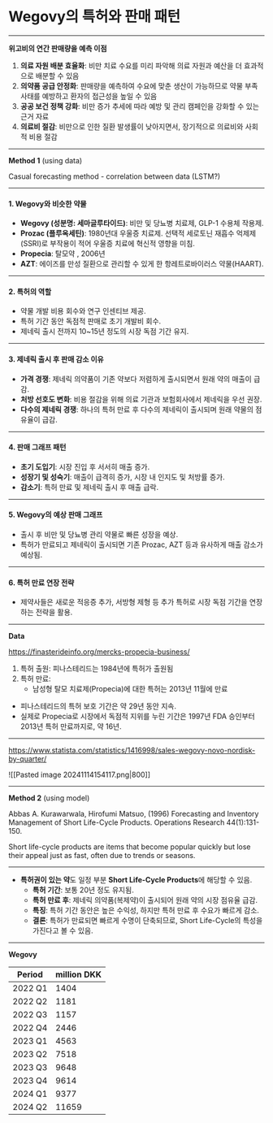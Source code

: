 # Wegovy의 특허와 판매 패턴

---
__위고비의 연간 판매량을 예측 이점__
1. **의료 자원 배분 효율화**: 비만 치료 수요를 미리 파악해 의료 자원과 예산을 더 효과적으로 배분할 수 있음
2. **의약품 공급 안정화**: 판매량을 예측하여 수요에 맞춘 생산이 가능하므로 약물 부족 사태를 예방하고 환자의 접근성을 높일 수 있음
3. **공공 보건 정책 강화**: 비만 증가 추세에 따라 예방 및 관리 캠페인을 강화할 수 있는 근거 자료
4. **의료비 절감**: 비만으로 인한 질환 발생률이 낮아지면서, 장기적으로 의료비와 사회적 비용 절감

---
__Method 1__ (using data)

Casual forecasting method - correlation between data (LSTM?)

---

#### 1. Wegovy와 비슷한 약물
   - **Wegovy (성분명: 세마글루타이드)**: 비만 및 당뇨병 치료제, GLP-1 수용체 작용제.
   - **Prozac (플루옥세틴)**: 1980년대 우울증 치료제. 선택적 세로토닌 재흡수 억제제(SSRI)로 부작용이 적어 우울증 치료에 혁신적 영향을 미침.
   - __Propecia__: 탈모약 , 2006년
   - __AZT__: 에이즈를 만성 질환으로 관리할 수 있게 한 항레트로바이러스 약물(HAART).

---

#### 2. **특허의 역할**
   - 약물 개발 비용 회수와 연구 인센티브 제공.
   - 특허 기간 동안 독점적 판매로 초기 개발비 회수.
   - 제네릭 출시 전까지 10~15년 정도의 시장 독점 기간 유지.

---

#### 3. **제네릭 출시 후 판매 감소 이유**
   - **가격 경쟁**: 제네릭 의약품이 기존 약보다 저렴하게 출시되면서 원래 약의 매출이 급감.
   - **처방 선호도 변화**: 비용 절감을 위해 의료 기관과 보험회사에서 제네릭을 우선 권장.
   - **다수의 제네릭 경쟁**: 하나의 특허 만료 후 다수의 제네릭이 출시되며 원래 약물의 점유율이 급감.

---

#### 4. **판매 그래프 패턴**
   - **초기 도입기**: 시장 진입 후 서서히 매출 증가.
   - **성장기 및 성숙기**: 매출이 급격히 증가, 시장 내 인지도 및 처방률 증가.
   - **감소기**: 특허 만료 및 제네릭 출시 후 매출 급락.

---

#### 5. **Wegovy의 예상 판매 그래프**

   - 출시 후 비만 및 당뇨병 관리 약물로 빠른 성장을 예상.
   - 특허가 만료되고 제네릭이 출시되면 기존 Prozac, AZT 등과 유사하게 매출 감소가 예상됨.


---

#### 6. **특허 만료 연장 전략**
   - 제약사들은 새로운 적응증 추가, 서방형 제형 등 추가 특허로 시장 독점 기간을 연장하는 전략을 활용.

---
__Data__

https://finasterideinfo.org/mercks-propecia-business/
1. 특허 출원: 피나스테리드는 1984년에 특허가 출원됨
2. 특허 만료:
    - 남성형 탈모 치료제(Propecia)에 대한 특허는 2013년 11월에 만료
- 피나스테리드의 특허 보호 기간은 약 29년 동안 지속. 
- 실제로 Propecia로 시장에서 독점적 지위를 누린 기간은 1997년 FDA 승인부터 2013년 특허 만료까지로, 약 16년.

---


https://www.statista.com/statistics/1416998/sales-wegovy-novo-nordisk-by-quarter/

![[Pasted image 20241114154117.png|800]]


---
__Method 2__ (using model)

Abbas A. Kurawarwala, Hirofumi Matsuo, (1996) Forecasting and Inventory Management of Short Life-Cycle Products. Operations Research 44(1):131-150.

Short life-cycle products are items that become popular quickly but lose their appeal just as fast, often due to trends or seasons.

---

- **특허권이 있는 약**도 일정 부분 **Short Life-Cycle Products**에 해당할 수 있음.
	- **특허 기간**: 보통 20년 정도 유지됨.
	- **특허 만료 후**: 제네릭 의약품(복제약)이 출시되어 원래 약의 시장 점유율 급감.
	- **특징**: 특허 기간 동안은 높은 수익성, 하지만 특허 만료 후 수요가 빠르게 감소.
	- **결론**: 특허가 만료되면 빠르게 수명이 단축되므로, Short Life-Cycle의 특성을 가진다고 볼 수 있음.

---
__Wegovy__

| Period  | million DKK |
| ------- | ----------- |
| 2022 Q1 | 1404        |
| 2022 Q2 | 1181        |
| 2022 Q3 | 1157        |
| 2022 Q4 | 2446        |
| 2023 Q1 | 4563        |
| 2023 Q2 | 7518        |
| 2023 Q3 | 9648        |
| 2023 Q4 | 9614        |
| 2024 Q1 | 9377        |
| 2024 Q2 | 11659       |
